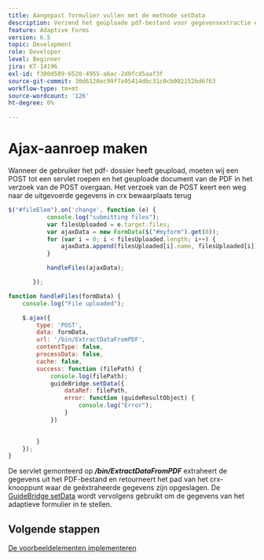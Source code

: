 ```yaml
---
title: Aangepast formulier vullen met de methode setData
description: Verzend het geüploade pdf-bestand voor gegevensextractie en vul het adaptieve formulier met de geëxtraheerde gegevens
feature: Adaptive Forms
version: 6.5
topic: Development
role: Developer
level: Beginner
jira: KT-14196
exl-id: f380d589-6520-4955-a6ac-2d0fcd5aaf3f
source-git-commit: 30d6120ec99f7a95414dbc31c0cb002152bd6763
workflow-type: tm+mt
source-wordcount: '126'
ht-degree: 0%

---
```


# Ajax-aanroep maken

Wanneer de gebruiker het pdf- dossier heeft geupload, moeten wij een POST tot een servlet roepen en het geuploade document van de PDF in het verzoek van de POST overgaan. Het verzoek van de POST keert een weg naar de uitgevoerde gegevens in crx bewaarplaats terug

```javascript
$("#fileElem").on('change', function (e) {
           console.log("submitting files");
           var filesUploaded = e.target.files;
           var ajaxData = new FormData($("#myform").get(0));
           for (var i = 0; i < filesUploaded.length; i++) {
               ajaxData.append(filesUploaded[i].name, filesUploaded[i]);
           }

           handleFiles(ajaxData);

       });

function handleFiles(formData) {
    console.log("File uploaded");

    $.ajax({
        type: 'POST',
        data: formData,
        url: '/bin/ExtractDataFromPDF',
        contentType: false,
        processData: false,
        cache: false,
        success: function (filePath) {
            console.log(filePath);
            guideBridge.setData({
                dataRef: filePath,
                error: function (guideResultObject) {
                    console.log("Error");
                }
            })
            

        }
    });
}
```

De servlet gemonteerd op **_/bin/ExtractDataFromPDF_** extraheert de gegevens uit het PDF-bestand en retourneert het pad van het crx-knooppunt waar de geëxtraheerde gegevens zijn opgeslagen.
De [GuideBridge setData](https://developer.adobe.com/experience-manager/reference-materials/6-5/forms/javascript-api/GuideBridge.html#setData__anchor) wordt vervolgens gebruikt om de gegevens van het adaptieve formulier in te stellen.

## Volgende stappen

[De voorbeeldelementen implementeren](./test-the-solution.md)
